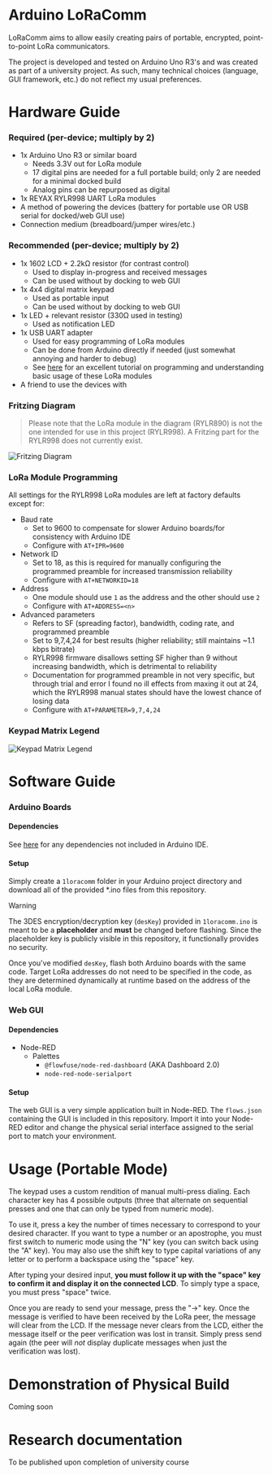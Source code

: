 # Arduino LoRaComm
LoRaComm aims to allow easily creating pairs of portable, encrypted, point-to-point LoRa communicators.

The project is developed and tested on Arduino Uno R3's and was created as part of a university project. As such, many technical choices (language, GUI framework, etc.) do not reflect my usual preferences.

# Hardware Guide
### Required (per-device; multiply by 2)
- 1x Arduino Uno R3 or similar board
    - Needs 3.3V out for LoRa module
    - 17 digital pins are needed for a full portable build; only 2 are needed for a minimal docked build
    - Analog pins can be repurposed as digital
- 1x REYAX RYLR998 UART LoRa modules
- A method of powering the devices (battery for portable use OR USB serial for docked/web GUI use)
- Connection medium (breadboard/jumper wires/etc.)
### Recommended (per-device; multiply by 2)
- 1x 1602 LCD + 2.2kΩ resistor (for contrast control)
    - Used to display in-progress and received messages
    - Can be used without by docking to web GUI
- 1x 4x4 digital matrix keypad
    - Used as portable input
    - Can be used without by docking to web GUI
- 1x LED + relevant resistor (330Ω used in testing)
    - Used as notification LED
- 1x USB UART adapter
    - Used for easy programming of LoRa modules
    - Can be done from Arduino directly if needed (just somewhat annoying and harder to debug)
    - See [here](https://www.hackster.io/mdraber/how-to-use-rylr998-lora-module-with-arduino-020ac4) for an excellent tutorial on programming and understanding basic usage of these LoRa modules
- A friend to use the devices with
### Fritzing Diagram
> Please note that the LoRa module in the diagram (RYLR890) is not the one intended for use in this project (RYLR998). A Fritzing part for the RYLR998 does not currently exist.

![Fritzing Diagram](https://raw.githubusercontent.com/rwinkhart/LoRaComm/main/big-resources/fritzing.webp)

### LoRa Module Programming
All settings for the RYLR998 LoRa modules are left at factory defaults except for:
- Baud rate
    - Set to 9600 to compensate for slower Arduino boards/for consistency with Arduino IDE
    - Configure with `AT+IPR=9600`
- Network ID
    - Set to 18, as this is required for manually configuring the programmed preamble for increased transmission reliability
    - Configure with `AT+NETWORKID=18`
- Address
    - One module should use `1` as the address and the other should use `2`
    - Configure with `AT+ADDRESS=<n>`
- Advanced parameters
    - Refers to SF (spreading factor), bandwidth, coding rate, and programmed preamble
    - Set to 9,7,4,24 for best results (higher reliability; still maintains ~1.1 kbps bitrate)
    - RYLR998 firmware disallows setting SF higher than 9 without increasing bandwidth, which is detrimental to reliability
    - Documentation for programmed preamble in not very specific, but through trial and error I found no ill effects from maxing it out at 24, which the RYLR998 manual states should have the lowest chance of losing data
    - Configure with `AT+PARAMETER=9,7,4,24`

 ### Keypad Matrix Legend
![Keypad Matrix Legend](https://raw.githubusercontent.com/rwinkhart/LoRaComm/main/big-resources/keypad.webp)

# Software Guide
### Arduino Boards
#### Dependencies
See [here](https://github.com/rwinkhart/LoRaComm/blob/main/cpp-deps.md) for any dependencies not included in Arduino IDE.
#### Setup
Simply create a `1loracomm` folder in your Arduino project directory and download all of the provided *.ino files from this repository.

> [!WARNING]
>The 3DES encryption/decryption key (`desKey`) provided in `1loracomm.ino` is meant to be a **placeholder** and **must** be changed before flashing.
>Since the placeholder key is publicly visible in this repository, it functionally provides no security.

Once you've modified `desKey`, flash both Arduino boards with the same code. Target LoRa addresses do not need to be specified in the code, as they are determined dynamically at runtime based on the address of the local LoRa module.

### Web GUI
#### Dependencies
- Node-RED
    - Palettes
        - `@flowfuse/node-red-dashboard` (AKA Dashboard 2.0)
        - `node-red-node-serialport`
#### Setup
The web GUI is a very simple application built in Node-RED. The `flows.json` containing the GUI is included in this repository. Import it into your Node-RED editor and change the physical serial interface assigned to the serial port to match your environment.

# Usage (Portable Mode)
The keypad uses a custom rendition of manual multi-press dialing. Each character key has 4 possible outputs (three that alternate on sequential presses and one that can only be typed from numeric mode).

To use it, press a key the number of times necessary to correspond to your desired character.
If you want to type a number or an apostrophe, you must first switch to numeric mode using the "N" key (you can switch back using the "A" key).
You may also use the shift key to type capital variations of any letter or to perform a backspace using the "space" key.

After typing your desired input, **you must follow it up with the "space" key to confirm it and display it on the connected LCD**. To simply type a space, you must press "space" twice.

Once you are ready to send your message, press the "->" key. Once the message is verified to have been received by the LoRa peer, the message will clear from the LCD.
If the message never clears from the LCD, either the message itself or the peer verification was lost in transit. Simply press send again (the peer will *not* display duplicate messages when just the verification was lost).

# Demonstration of Physical Build
Coming soon

# Research documentation
To be published upon completion of university course
